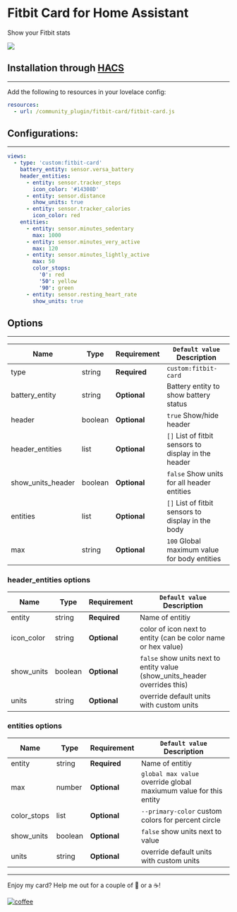 # Fitbit Card for Home Assistant
Show your Fitbit stats

<img src='https://raw.githubusercontent.com/ljmerza/light-entity-card/master/card.png' />


## Installation through [HACS](https://github.com/custom-components/hacs)
---
Add the following to resources in your lovelace config:

```yaml
resources:
  - url: /community_plugin/fitbit-card/fitbit-card.js
```

## Configurations:
---
```yaml
views:
  - type: 'custom:fitbit-card'
    battery_entity: sensor.versa_battery
    header_entities:
      - entity: sensor.tracker_steps
        icon_color: '#14308D'
      - entity: sensor.distance
        show_units: true
      - entity: sensor.tracker_calories
        icon_color: red
    entities:
      - entity: sensor.minutes_sedentary
        max: 1000
      - entity: sensor.minutes_very_active
        max: 120
      - entity: sensor.minutes_lightly_active
        max: 50
        color_stops:
          '0': red
          '50': yellow
          '90': green
      - entity: sensor.resting_heart_rate
        show_units: true
```

## Options
---
| Name | Type | Requirement | `Default value` Description
| ---- | ---- | ------- | -----------
| type | string | **Required** | `custom:fitbit-card`
| battery_entity | string | **Optional** | Battery entity to show battery status
| header | boolean | **Optional** | `true` Show/hide header
| header_entities | list | **Optional** | `[]` List of fitbit sensors to display in the header
| show_units_header | boolean | **Optional** | `false` Show units for all header entities
| entities | list | **Optional** | `[]` List of fitbit sensors to display in the body
| max | string | **Optional** | `100` Global maximum value for body entities


### header_entities options

| Name | Type | Requirement | `Default value` Description
| ---- | ---- | ------- | -----------
| entity | string | **Required** | Name of entitiy
| icon_color | string | **Optional** | color of icon next to entity (can be color name or hex value)
| show_units | boolean | **Optional** | `false` show units next to entity value (show_units_header overrides this)
| units | string | **Optional** | override default units with custom units

### entities options

| Name | Type | Requirement | `Default value` Description
| ---- | ---- | ------- | -----------
| entity | string | **Required** | Name of entitiy
| max | number | **Optional** | `global max value` override global maxiumum value for this entity
| color_stops | list | **Optional** | `--primary-color` custom colors for percent circle
| show_units | boolean | **Optional** | `false` show units next to value
| units | string | **Optional** | override default units with custom units

---

Enjoy my card? Help me out for a couple of :beers: or a :coffee:!

[![coffee](https://www.buymeacoffee.com/assets/img/custom_images/black_img.png)](https://www.buymeacoffee.com/JMISm06AD)


[commits-shield]: https://img.shields.io/github/commit-activity/y/ljmerza/light-entity-card.svg?style=for-the-badge
[commits]: https://github.com/ljmerza/light-entity-card/commits/master
[license-shield]: https://img.shields.io/github/license/ljmerza/light-entity-card.svg?style=for-the-badge
[maintenance-shield]: https://img.shields.io/badge/maintainer-Leonardo%20Merza%20%40ljmerza-blue.svg?style=for-the-badge
[releases-shield]: https://img.shields.io/github/release/ljmerza/light-entity-card.svg?style=for-the-badge
[releases]: https://github.com/ljmerza/light-entity-card/releases